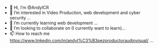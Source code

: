 - 👋 Hi, I’m @AndylCR
- 👀 I’m interested in Video Production, web development and cyber security ...
- 🌱 I’m currently learning web development ...
- 💞️ I’m looking to collaborate on (I currently want to learn)...
- 📫 How to reach me https://www.linkedin.com/in/andyl%C3%B3pezproductoraudiovisual/ ...

<!---
AndylCR/AndylCR is a ✨ special ✨ repository because its `README.md` (this file) appears on your GitHub profile.
You can click the Preview link to take a look at your changes.
--->
